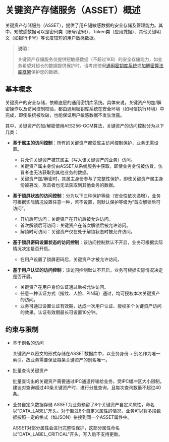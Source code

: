 # 关键资产存储服务（ASSET）概述

关键资产存储服务（ASSET），提供了用户短敏感数据的安全存储及管理能力。其中，短敏感数据可以是密码类（账号/密码）、Token类（应用凭据）、其他关键明文（如银行卡号）等长度较短的用户敏感数据。

> **说明：**
>
> 关键资产存储服务仅提供短敏感数据（不超过1KB）的安全存储能力，如业务希望对超长的数据提供保护时，请考虑使用[通用密钥库系统](https://gitee.com/openharmony/docs/blob/master/zh-cn/application-dev/security/huks-overview.md)或[加解密算法库框架](https://gitee.com/openharmony/docs/blob/master/zh-cn/application-dev/security/cryptoFramework-overview.md)保护您的数据。

## 基本概念

关键资产的安全存储，依赖底层的通用密钥库系统。具体来说，关键资产的加/解密操作以及访问控制校验，都由通用密钥库系统在安全环境（如可信执行环境）中完成，即使系统被攻破，也能保证用户敏感数据不发生泄露。

其中，关键资产的加/解密使用AES256-GCM算法，关键资产的访问控制分为以下几类：

* **基于属主的访问控制**：所有的关键资产都受属主访问控制保护，业务无需设置。
  *  只允许关键资产被其属主（写入该关键资产的业务）访问。
  * 关键资产属主身份由ASSET从系统服务中获取，即使业务身份被仿冒，仿冒者也无法获取到其他业务的数据。
  * 关键资产加/解密时，其属主身份参与了完整性保护，即使关键资产属主身份被篡改，攻击者也无法获取到其他业务的数据。

* **基于锁屏状态的访问控制**：分为以下三种保护等级（安全性依次递增），业务可根据实际情况设置任意一种，若不设置，则默认保护等级为“首次解锁后可访问”。
  * 开机后可访问：关键资产在开机后被允许访问。
  * 首次解锁后可访问：关键资产在首次解锁后被允许访问。
  * 解锁时可访问：关键资产仅在处于解锁状态时被允许访问。

* **基于锁屏密码设置状态的访问控制**：该访问控制默认不开启，业务可根据实际情况决定是否开启。
  * 在用户设置了锁屏密码后，关键资产才被允许访问。

* **基于用户认证的访问控制**：该访问控制默认不开启，业务可根据实际情况决定是否开启。
  * 关键资产在用户身份认证通过后被允许访问。
  * 任意一种认证方式（指纹、人脸、PIN码）通过，均可授权本次关键资产的访问。
  * 业务可通过设置认证有效期，达成一次用户认证、授权多个关键资产访问的效果。认证有效期最长可设置10分钟。

## 约束与限制

* 基于别名的访问

  关键资产以密文的形式存储在ASSET数据库中，以业务身份 + 别名作为唯一索引。故业务需要保证每条关键资产的别名唯一。

* 批量查询关键资产

  批量查询出的关键资产需要通过IPC通道传输给业务，受IPC缓冲区大小限制，建议对查询超过40条关键资产时，进行分批查询，且每次查询数量不超过40条。

* 业务自定义数据存储
  ASSET为业务预留了8个关键资产自定义属性，命名以"DATA_LABEL"开头。对于超过8个自定义属性的情况，业务可以将多段数据按照一定的格式（如JSON）拼接到同一个ASSET属性中。

  ASSET对部分属性会进行完整性保护，这部分属性命名以"DATA_LABEL_CRITICAL"开头，写入后不支持更新。